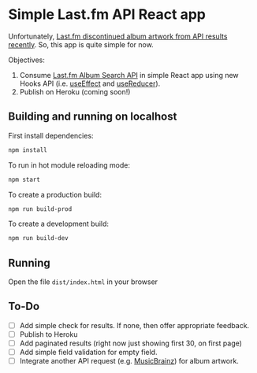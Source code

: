 # Simple Last.fm API React app

Unfortunately, [Last.fm discontinued album artwork from API results recently](https://getsatisfaction.com/lastfm/topics/api-announcement-dac8oefw5vrxq). So, this app is quite simple for now.

Objectives:

1. Consume [Last.fm Album Search API](https://www.last.fm/api/show/album.search) in simple React app using new Hooks API (i.e. [useEffect](https://reactjs.org/docs/hooks-reference.html#useeffect) and [useReducer](https://reactjs.org/docs/hooks-reference.html#usereducer)).
2. Publish on Heroku (coming soon!)

## Building and running on localhost

First install dependencies:

```sh
npm install
```

To run in hot module reloading mode:

```sh
npm start
```

To create a production build:

```sh
npm run build-prod
```

To create a development build:

```sh
npm run build-dev
```

## Running

Open the file `dist/index.html` in your browser

## To-Do

- [ ] Add simple check for results. If none, then offer appropriate feedback.
- [ ] Publish to Heroku
- [ ] Add paginated results (right now just showing first 30, on first page)
- [ ] Add simple field validation for empty field.
- [ ] Integrate another API request (e.g. [MusicBrainz](https://musicbrainz.org/doc/Developer_Resources)) for album artwork.
